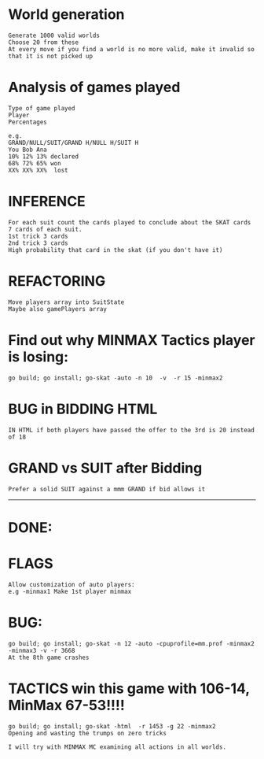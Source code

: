# World generation
	Generate 1000 valid worlds
	Choose 20 from these
	At every move if you find a world is no more valid, make it invalid so that it is not picked up


# Analysis of games played
	Type of game played
	Player
	Percentages

	e.g.
	GRAND/NULL/SUIT/GRAND H/NULL H/SUIT H
	You Bob Ana
	10% 12% 13% declared
	68% 72% 65% won
	XX% XX% XX%  lost

# INFERENCE
	For each suit count the cards played to conclude about the SKAT cards
	7 cards of each suit.
	1st trick 3 cards
	2nd trick 3 cards
	High probability that card in the skat (if you don't have it)

# REFACTORING
	Move players array into SuitState
	Maybe also gamePlayers array

# Find out why MINMAX Tactics player is losing:
	go build; go install; go-skat -auto -n 10  -v  -r 15 -minmax2

# BUG in BIDDING HTML
	IN HTML if both players have passed the offer to the 3rd is 20 instead of 18

# GRAND vs SUIT after Bidding
	Prefer a solid SUIT against a mmm GRAND if bid allows it

-------------------------------------------------------------------------
# DONE:

# FLAGS
	Allow customization of auto players:
	e.g -minmax1 Make 1st player minmax

# BUG:
	go build; go install; go-skat -n 12 -auto -cpuprofile=mm.prof -minmax2 -minmax3 -v -r 3668
	At the 8th game crashes

# TACTICS win this game with 106-14, MinMax 67-53!!!!
	go build; go install; go-skat -html  -r 1453 -g 22 -minmax2
	Opening and wasting the trumps on zero tricks

	I will try with MINMAX MC examining all actions in all worlds.



